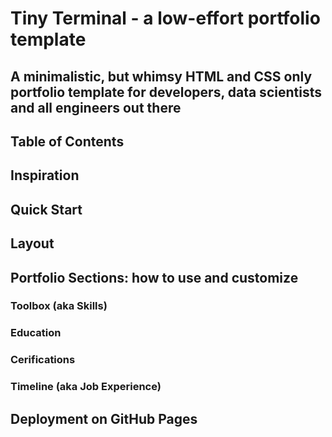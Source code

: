 # Tiny Terminal - a low-effort portfolio template
## A minimalistic, but whimsy HTML and CSS only portfolio template for developers, data scientists and all engineers out there

## Table of Contents

## Inspiration

## Quick Start

## Layout

## Portfolio Sections: how to use and customize

### Toolbox (aka Skills) 
### Education 
### Cerifications
### Timeline (aka Job Experience) 

## Deployment on GitHub Pages
